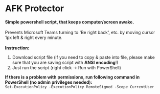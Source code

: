 # AFK Protector
<b>Simple powershell script, that keeps computer/screen awake.</b>
<br><br>
Prevents Microsoft Teams turning to 'Be right back', etc. by moving cursor 1px left & right every minute.
<br><br>
<b>Instruction:</b>
<br>
1. Download script file (if you need to copy & paste into file, please make sure that you are saving script with <b>ANSI encoding</b>!)
2. Just run the script (right click -> Run with PowerShell)

<b>If there is a problem with permissions, run following command in PowerShell (no admin privileges needed):</b>
<br>
```Set-ExecutionPolicy -ExecutionPolicy RemoteSigned -Scope CurrentUser```
<br>

